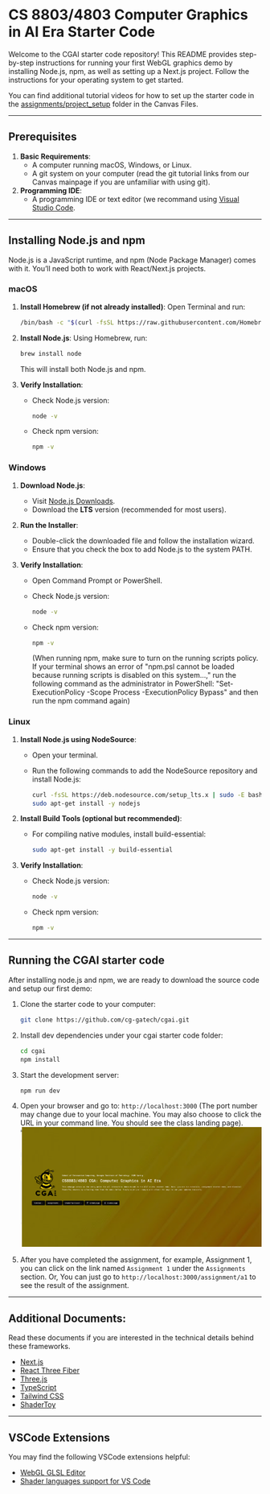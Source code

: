 # CS 8803/4803 Computer Graphics in AI Era Starter Code

Welcome to the CGAI starter code repository! This README provides step-by-step instructions for running your first WebGL graphics demo by installing Node.js, npm, as well as setting up a Next.js project. Follow the instructions for your operating system to get started.

You can find additional tutorial videos for how to set up the starter code in the [assignments/project_setup](https://gatech.instructure.com/courses/448080/files/folder/assignments/project_setup) folder in the Canvas Files.

---

## Prerequisites

1. **Basic Requirements**:
   - A computer running macOS, Windows, or Linux.
   - A git system on your computer (read the git tutorial links from our Canvas mainpage if you are unfamiliar with using git).
2. **Programming IDE**:
   - A programming IDE or text editor (we recommand using [Visual Studio Code](https://code.visualstudio.com/).

---

## Installing Node.js and npm

Node.js is a JavaScript runtime, and npm (Node Package Manager) comes with it. You’ll need both to work with React/Next.js projects.

### macOS

1. **Install Homebrew (if not already installed)**:
   Open Terminal and run:

   ```bash
   /bin/bash -c "$(curl -fsSL https://raw.githubusercontent.com/Homebrew/install/HEAD/install.sh)"
   ```

2. **Install Node.js**:
   Using Homebrew, run:

   ```bash
   brew install node
   ```

   This will install both Node.js and npm.

3. **Verify Installation**:
   - Check Node.js version:

     ```bash
     node -v
     ```

   - Check npm version:

     ```bash
     npm -v
     ```

### Windows

1. **Download Node.js**:
   - Visit [Node.js Downloads](https://nodejs.org/).
   - Download the **LTS** version (recommended for most users).

2. **Run the Installer**:
   - Double-click the downloaded file and follow the installation wizard.
   - Ensure that you check the box to add Node.js to the system PATH.

3. **Verify Installation**:
   - Open Command Prompt or PowerShell.
   - Check Node.js version:

     ```bash
     node -v
     ```

   - Check npm version:

     ```bash
     npm -v
     ```
     (When running npm, make sure to turn on the running scripts policy. If your terminal shows an error of "npm.psl cannot be loaded because running scripts is disabled on this system...," run the following command as the administrator in PowerShell: "Set-ExecutionPolicy -Scope Process -ExecutionPolicy Bypass" and then run the npm command again)

### Linux

1. **Install Node.js using NodeSource**:
   - Open your terminal.
   - Run the following commands to add the NodeSource repository and install Node.js:

     ```bash
     curl -fsSL https://deb.nodesource.com/setup_lts.x | sudo -E bash -
     sudo apt-get install -y nodejs
     ```

2. **Install Build Tools (optional but recommended)**:
   - For compiling native modules, install build-essential:

     ```bash
     sudo apt-get install -y build-essential
     ```

3. **Verify Installation**:
   - Check Node.js version:

     ```bash
     node -v
     ```

   - Check npm version:

     ```bash
     npm -v
     ```

---

## Running the CGAI starter code

After installing node.js and npm, we are ready to download the source code and setup our first demo:

1. Clone the starter code to your computer:
   ```bash
   git clone https://github.com/cg-gatech/cgai.git
   ```
   
2. Install dev dependencies under your cgai starter code folder:

   ```bash
   cd cgai
   npm install
   ```

3. Start the development server:

   ```bash
   npm run dev
   ```

4. Open your browser and go to: `http://localhost:3000` (The port number may change due to your local machine. You may also choose to click the URL in your command line. You should see the class landing page).
   ![Alt text](/public/class_landing_page.png?raw=true "Class Landing Page")

5. After you have completed the assignment, for example, Assignment 1, you can click on the link named `Assignment 1` under the `Assignments` section. Or, You can just go to `http://localhost:3000/assignment/a1` to see the result of the assignment.

---

## Additional Documents:

Read these documents if you are interested in the technical details behind these frameworks. 

- [Next.js](https://nextjs.org/)
- [React Three Fiber](https://r3f.docs.pmnd.rs/getting-started/introduction)
- [Three.js](https://threejs.org/)
- [TypeScript](https://www.typescriptlang.org/)
- [Tailwind CSS](https://tailwindcss.com/)
- [ShaderToy](https://www.shadertoy.com/)

---

## VSCode Extensions

You may find the following VSCode extensions helpful:

- [WebGL GLSL Editor](https://marketplace.visualstudio.com/items?itemName=raczzalan.webgl-glsl-editor)
- [Shader languages support for VS Code](https://marketplace.visualstudio.com/items?itemName=slevesque.shader)
